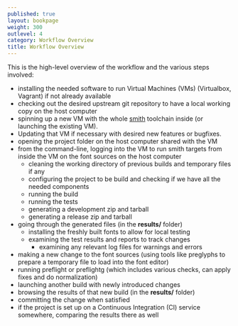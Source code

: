 ```yaml
---
published: true
layout: bookpage
weight: 300
outlevel: 4
category: Workflow Overview
title: Workflow Overview
---
```


This is the high-level overview of the workflow and the various steps involved:

- installing the needed software to run Virtual Machines (VMs) (Virtualbox, Vagrant) if not already available
- checking out the desired upstream git repository to have a local working copy on the host computer
- spinning up a new VM with the whole [smith](https://github.com/silnrsi/smith/) toolchain inside (or launching the existing VM). 
- Updating that VM if necessary with desired new features or bugfixes.
- opening the project folder on the host computer shared with the VM 
- from the command-line, logging into the VM to run smith targets from inside the VM on the font sources on the host computer
	- cleaning the working directory of previous builds and temporary files if any
	- configuring the project to be build and checking if we have all the needed components
	- running the build
	- running the tests
	- generating a development zip and tarball
	- generating a release zip and tarball 
- going through the generated files (in the __results/__ folder) 
	- installing the freshly built fonts to allow for local testing
	- examining the test results and reports to track changes
        - examining any relevant log files for warnings and errors
- making a new change to the font sources (using tools like preglyphs to prepare a temporary file to load into the font editor)
- running preflight or preflightg (which includes various checks, can apply fixes and do normalization)
- launching another build with newly introduced changes
- browsing the results of that new build (in the __results/__ folder) 
- committing the change when satisfied 
- if the project is set up on a Continuous Integration (CI) service somewhere, comparing the results there as well






